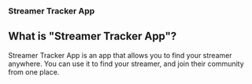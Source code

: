 ### Streamer Tracker App

## What is "Streamer Tracker App"?

Streamer Tracker App is an app that allows you to find your streamer anywhere. You can use it to find your streamer, and join their community from one place.
